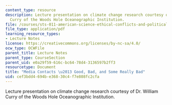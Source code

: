 ```yaml
---
content_type: resource
description: Lecture presentation on climate change research courtesy of Dr. William
  Curry of the Woods Hole Oceanographic Institution.
file: /courses/sts-011-american-science-ethical-conflicts-and-political-choices-fall-2007/cef3bdd4694be36830c4f7e808fc2cfa_lec19_curry.pdf
file_type: application/pdf
learning_resource_types:
- Lecture Notes
license: https://creativecommons.org/licenses/by-nc-sa/4.0/
ocw_type: OCWFile
parent_title: Lecture Notes
parent_type: CourseSection
parent_uid: e0a29f59-616c-bc64-78d4-3136597b2ff3
resourcetype: Document
title: "Media Contacts \u2013 Good, Bad, and Some Really Bad"
uid: cef3bdd4-694b-e368-30c4-f7e808fc2cfa
---
```

Lecture presentation on climate change research courtesy of Dr. William Curry of the Woods Hole Oceanographic Institution.